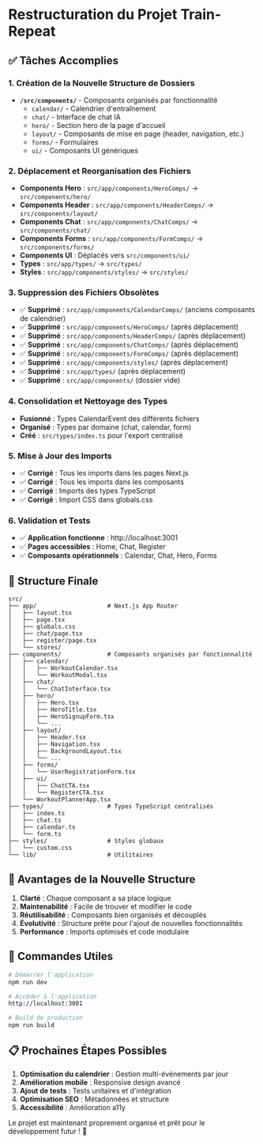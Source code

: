 # Restructuration du Projet Train-Repeat

## ✅ Tâches Accomplies

### 1. Création de la Nouvelle Structure de Dossiers

- **`/src/components/`** - Composants organisés par fonctionnalité
  - `calendar/` - Calendrier d'entraînement
  - `chat/` - Interface de chat IA
  - `hero/` - Section hero de la page d'accueil
  - `layout/` - Composants de mise en page (header, navigation, etc.)
  - `forms/` - Formulaires
  - `ui/` - Composants UI génériques

### 2. Déplacement et Reorganisation des Fichiers

- **Components Hero** : `src/app/components/HeroComps/` → `src/components/hero/`
- **Components Header** : `src/app/components/HeaderComps/` → `src/components/layout/`
- **Components Chat** : `src/app/components/ChatComps/` → `src/components/chat/`
- **Components Forms** : `src/app/components/FormComps/` → `src/components/forms/`
- **Components UI** : Déplacés vers `src/components/ui/`
- **Types** : `src/app/types/` → `src/types/`
- **Styles** : `src/app/components/styles/` → `src/styles/`

### 3. Suppression des Fichiers Obsolètes

- ✅ **Supprimé** : `src/app/components/CalendarComps/` (anciens composants de calendrier)
- ✅ **Supprimé** : `src/app/components/HeroComps/` (après déplacement)
- ✅ **Supprimé** : `src/app/components/HeaderComps/` (après déplacement)
- ✅ **Supprimé** : `src/app/components/ChatComps/` (après déplacement)
- ✅ **Supprimé** : `src/app/components/FormComps/` (après déplacement)
- ✅ **Supprimé** : `src/app/components/styles/` (après déplacement)
- ✅ **Supprimé** : `src/app/types/` (après déplacement)
- ✅ **Supprimé** : `src/app/components/` (dossier vide)

### 4. Consolidation et Nettoyage des Types

- **Fusionné** : Types CalendarEvent des différents fichiers
- **Organisé** : Types par domaine (chat, calendar, form)
- **Créé** : `src/types/index.ts` pour l'export centralisé

### 5. Mise à Jour des Imports

- ✅ **Corrigé** : Tous les imports dans les pages Next.js
- ✅ **Corrigé** : Tous les imports dans les composants
- ✅ **Corrigé** : Imports des types TypeScript
- ✅ **Corrigé** : Import CSS dans globals.css

### 6. Validation et Tests

- ✅ **Application fonctionne** : http://localhost:3001
- ✅ **Pages accessibles** : Home, Chat, Register
- ✅ **Composants opérationnels** : Calendar, Chat, Hero, Forms

## 📁 Structure Finale

```
src/
├── app/                    # Next.js App Router
│   ├── layout.tsx
│   ├── page.tsx
│   ├── globals.css
│   ├── chat/page.tsx
│   ├── register/page.tsx
│   └── stores/
├── components/             # Composants organisés par fonctionnalité
│   ├── calendar/
│   │   ├── WorkoutCalendar.tsx
│   │   └── WorkoutModal.tsx
│   ├── chat/
│   │   └── ChatInterface.tsx
│   ├── hero/
│   │   ├── Hero.tsx
│   │   ├── HeroTitle.tsx
│   │   ├── HeroSignupForm.tsx
│   │   └── ...
│   ├── layout/
│   │   ├── Header.tsx
│   │   ├── Navigation.tsx
│   │   ├── BackgroundLayout.tsx
│   │   └── ...
│   ├── forms/
│   │   └── UserRegistrationForm.tsx
│   ├── ui/
│   │   ├── ChatCTA.tsx
│   │   └── RegisterCTA.tsx
│   └── WorkoutPlannerApp.tsx
├── types/                  # Types TypeScript centralisés
│   ├── index.ts
│   ├── chat.ts
│   ├── calendar.ts
│   └── form.ts
├── styles/                 # Styles globaux
│   └── custom.css
└── lib/                    # Utilitaires
```

## 🎯 Avantages de la Nouvelle Structure

1. **Clarté** : Chaque composant a sa place logique
2. **Maintenabilité** : Facile de trouver et modifier le code
3. **Réutilisabilité** : Composants bien organisés et découplés
4. **Évolutivité** : Structure prête pour l'ajout de nouvelles fonctionnalités
5. **Performance** : Imports optimisés et code modulaire

## 🔧 Commandes Utiles

```bash
# Démarrer l'application
npm run dev

# Accéder à l'application
http://localhost:3001

# Build de production
npm run build
```

## 📋 Prochaines Étapes Possibles

1. **Optimisation du calendrier** : Gestion multi-événements par jour
2. **Amélioration mobile** : Responsive design avancé
3. **Ajout de tests** : Tests unitaires et d'intégration
4. **Optimisation SEO** : Métadonnées et structure
5. **Accessibilité** : Amélioration a11y

Le projet est maintenant proprement organisé et prêt pour le développement futur ! 🚀
